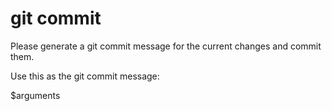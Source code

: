 # git commit

Please generate a git commit message for the current changes and commit them.

Use this as the git commit message:

$arguments 

